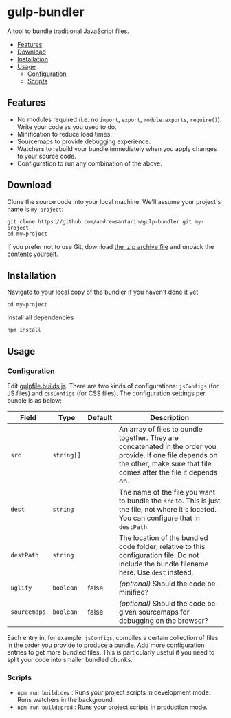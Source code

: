 # gulp-bundler
A tool to bundle traditional JavaScript files.

- [Features](#features)
- [Download](#download)
- [Installation](#installation)
- [Usage](#usage)
  - [Configuration](#configuration)
  - [Scripts](#scripts)

## Features
- No modules required (i.e. no `import`, `export`, `module.exports`, `require()`). Write your code as you used to do.
- Minification to reduce load times.
- Sourcemaps to provide debugging experience.
- Watchers to rebuild your bundle immediately when you apply changes to your source code.
- Configuration to run any combination of the above.

## Download
Clone the source code into your local machine. We'll assume your project's name is `my-project`:
```
git clone https://github.com/andrewsantarin/gulp-bundler.git my-project
cd my-project
```

If you prefer not to use Git, download [the .zip archive file](https://github.com/andrewsantarin/gulp-bundler/archive/master.zip) and unpack the contents yourself.

## Installation
Navigate to your local copy of the bundler if you haven't done it yet.
```
cd my-project
```

Install all dependencies
```
npm install
```

## Usage

### Configuration
Edit [gulpfile.builds.js](gulpfile.builds.js). There are two kinds of configurations: `jsConfigs` (for JS files) and `cssConfigs` (for CSS files). The configuration settings per bundle is as below:

| Field        | Type       | Default | Description                                                                                                                                                                     |
|--------------|------------|---------|---------------------------------------------------------------------------------------------------------------------------------------------------------------------------------|
| `src`        | `string[]` |         | An array of files to bundle together. They are concatenated in the order you provide. If one file depends on the other, make sure that file comes after the file it depends on. |
| `dest`       | `string`   |         | The name of the file you want to bundle the `src` to. This is just the file, not where it's located. You can configure that in `destPath`.                                      |
| `destPath`   | `string`   |         | The location of the bundled code folder, relative to this configuration file. Do not include the bundle filename here. Use `dest` instead.                                      |
| `uglify`     | `boolean`  | false   | _(optional)_ Should the code be minified?                                                                                                                                       |
| `sourcemaps` | `boolean`  | false   | _(optional)_ Should the code be given sourcemaps for debugging on the browser?                                                                                                  |

Each entry in, for example, `jsConfigs`, compiles a certain collection of files in the order you provide to produce a bundle. Add more configuration entries to get more bundled files. This is particularly useful if you need to split your code into smaller bundled chunks.

### Scripts
- `npm run build:dev` : Runs your project scripts in development mode. Runs watchers in the background.
- `npm run build:prod` : Runs your project scripts in production mode.
